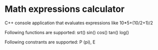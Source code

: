 # Math expressions calculator

C++ console application that evaluates expressions like 10*5+(10/2+1)/2

Following functions are supported: srt() sin() cos() tan() log()

Following constrants are supported: P (pi), E
